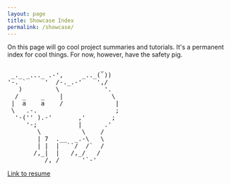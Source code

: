 ```yaml
---
layout: page
title: Showcase Index
permalink: /showcase/
---
```


On this page will go cool project summaries and tutorials. It's a permanent index for cool things. For now, however, have the safety pig.

<pre>
                         _
 _._ _..._ .-',     _.._(`))
'-. `     '  /-._.-'    ',/
   )         \            '.
  / _    _    |             \
 |  a    a    /              |
 \   .-.                     ;  
  '-('' ).-'       ,'       ;
     '-;           |      .'
        \           \    /
        | 7  .__  _.-\   \
        | |  |  ``/  /`  /
       /,_|  |   /,_/   /
          /,_/      '`-'
</pre>

[Link to resume](../Vivek_Resume(2).pdf)
